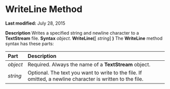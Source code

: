 
# WriteLine Method

 **Last modified:** July 28, 2015


 **Description**
Writes a specified string and newline character to a  **TextStream** file.
 **Syntax**
 _object_. **WriteLine(**[ _string_] **)**
The  **WriteLine** method syntax has these parts:


|**Part**|**Description**|
|:-----|:-----|
| _object_|Required. Always the name of a  **TextStream** object.|
| _string_|Optional. The text you want to write to the file. If omitted, a newline character is written to the file.|
